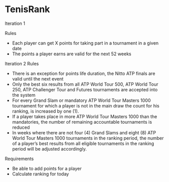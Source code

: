 # TenisRank
Iteration 1

Rules
* Each player can get X points for taking part in a tournament in a given date
* The points a player earns are valid for the next 52 weeks

Iteration 2
Rules
* There is an exception for points life duration, the Nitto ATP finals are valid until the next event
* Only the best six results from all ATP World Tour 500, ATP World Tour 250, ATP Challenger Tour and Futures tournaments are accepted into the system
*  For every Grand Slam or mandatory ATP World Tour Masters 1000 tournament for which a player is not in the main draw the
count for his ranking, is increased by one (1).
* If a player takes place in more ATP World Tour Masters 1000 than the mandatories, the number of remaining accountable tournaments is reduced
* In weeks where there are not four (4) Grand Slams and eight (8) ATP World Tour Masters 1000 tournaments in the ranking period, the number of a player’s best results from all eligible tournaments in the ranking period will be adjusted accordingly.



Requirements
* Be able to add points for a player
* Calculate ranking for today


